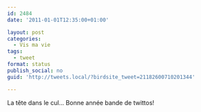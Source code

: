 ```yaml
---
id: 2484
date: '2011-01-01T12:35:00+01:00'

layout: post
categories:
  - Vis ma vie
tags:
  - tweet
format: status
publish_social: no
guid: 'http://tweets.local/?birdsite_tweet=21182600710201344'

---
```


La tête dans le cul… Bonne année bande de twittos!